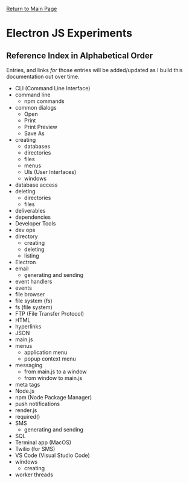 [Return to Main Page](https://github.com/OrvilleChomer/electronjs-experiments)

# Electron JS Experiments
## Reference Index in Alphabetical Order

Entries, and links *for* those entries will be added/updated as I build this documentation out over time.

- CLI (Command Line Interface)
- command line
  - npm commands
- common dialogs
  - Open
  - Print
  - Print Preview
  - Save As
- creating
  - databases
  - directories
  - files
  - menus
  - UIs (User Interfaces)
  - windows
- database access
- deleting
  - directories
  - files
- deliverables
- dependencies 
- Developer Tools
- dev ops
- directory
  - creating
  - deleting
  - listing
- Electron
- email
  - generating and sending
- event handlers
- events
- file browser
- file system (fs)
- fs (file system)
- FTP (File Transfer Protocol)
- HTML
- hyperlinks
- JSON
- main.js
- menus
  - application menu
  - popup context menu
- messaging
  - from main.js to a window
  - from window to main.js
- meta tags
- Node.js
- npm (Node Package Manager)
- push notifications
- render.js
- required()
- SMS
  - generating and sending
- SQL
- Terminal app (MacOS)
- Twilio (for SMS)
- VS Code (Visual Studio Code)
- windows
  - creating
- worker threads
